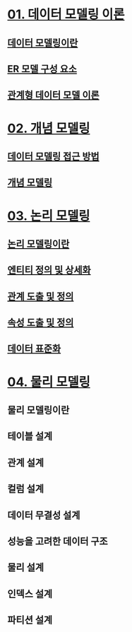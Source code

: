 # [01. 데이터 모델링 이론](https://github.com/ikkjun/Backend/tree/main/DataModeling/src/TheoryOfDataModeling)
## [데이터 모델링이란](https://github.com/ikkjun/Backend/tree/main/DataModeling/src/TheoryOfDataModeling#데이터-모델링이란)
## [ER 모델 구성 요소](https://github.com/ikkjun/Backend/tree/main/DataModeling/src/TheoryOfDataModeling#https://github.com/ikkjun/Backend/tree/main/DataModeling/src/TheoryOfDataModeling#er-모델-구성-요소)
## [관계형 데이터 모델 이론](https://github.com/ikkjun/Backend/tree/main/DataModeling/src/TheoryOfDataModeling#관계형-데이터-모델-이론)

# [02. 개념 모델링](https://github.com/ikkjun/Backend/tree/main/DataModeling/src/ConceptualModeling)
## [데이터 모델링 접근 방법](https://github.com/ikkjun/Backend/tree/main/DataModeling/src/ConceptualModeling#데이터-모델링-접근-방법)
## [개념 모델링](https://github.com/ikkjun/Backend/tree/main/DataModeling/src/ConceptualModeling#개념-모델링)

# [03. 논리 모델링](https://github.com/ikkjun/Backend/tree/main/DataModeling/src/LogicalModeling)
## [논리 모델링이란](https://github.com/ikkjun/Backend/tree/main/DataModeling/src/LogicalModeling#논리-모델링이란)
## [엔티티 정의 및 상세화](https://github.com/ikkjun/Backend/tree/main/DataModeling/src/LogicalModeling#엔티티-정의-및-상세화)
## [관계 도출 및 정의](https://github.com/ikkjun/Backend/tree/main/DataModeling/src/LogicalModeling#관계-도출-및-정의)
## [속성 도출 및 정의](https://github.com/ikkjun/Backend/tree/main/DataModeling/src/LogicalModeling#속성-도출-및-정의)
## [데이터 표준화](https://github.com/ikkjun/Backend/tree/main/DataModeling/src/LogicalModeling#데이터-표준화)

# [04. 물리 모델링](https://github.com/ikkjun/Backend/tree/main/DataModeling/src/PhysicalModeling)
## 물리 모델링이란
## 테이블 설계
## 관계 설계
## 컬럼 설계
## 데이터 무결성 설계
## 성능을 고려한 데이터 구조
## 물리 설계
## 인덱스 설계
## 파티션 설계